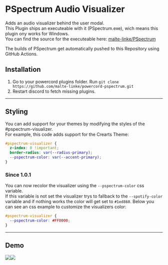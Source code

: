 # PSpectrum Audio Visualizer

Adds an audio visualizer behind the user modal. <br>
This Plugin ships an executeable with it (PSpectrum.exe), wich means this plugin ony works for Windows.<br>
You can find the source for the executeable here: <a href="https://github.com/malte-linke/PSpectrum">malte-linke/PSpectrum</a>

The builds of PSpectrum get automatically pushed to this Repository using GitHub Actions.

## Installation

1. Go to your powercord plugins folder. Run ``git clone https://github.com/malte-linke/powercord-pspectrum.git``
2. Restart discord to fetch missing plugins.

---

## Styling

You can add support for your themes by modifying the styles of the #pspectrum-visualizer.<br>
For example, this code adds support for the Crearts Theme:
```css
#pspectrum-visualizer {
  z-index: 0 !important;
  border-radius: var(--radius-primary);
  --pspectrum-color: var(--accent-primary);
}
```

### Since 1.0.1

You can now recolor the visualizer using the ``--pspectrum-color`` css variable.<br>
If this variable is not set the visualizer trys to fallback to the ``--spotify-color`` variable and if nothing works the color will get set to ``#1ed860``.
Below you can see an css example to customize the visualizers color:
```css
#pspectrum-visualizer {
  --pspectrum-color: #FF0000;
}
```

---

## Demo

<img src="https://i.imgur.com/vbEoXAm.gif"><img src="https://i.imgur.com/jOZhMS2.gif">
